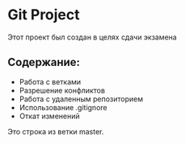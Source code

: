 # Git Project

Этот проект был создан в целях сдачи экзамена

## Содержание:
- Работа с ветками
- Разрешение конфликтов
- Работа с удаленным репозиторием
- Использование .gitignore
- Откат изменений


Это строка из ветки master.
